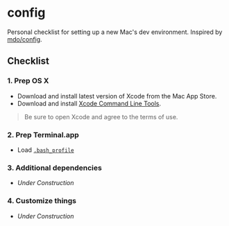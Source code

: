 # config
Personal checklist for setting up a new Mac's dev environment. Inspired by [mdo/config](https://github.com/mdo/config).


## Checklist
### 1. Prep OS X

* Download and install latest version of Xcode from the Mac App Store.
* Download and install [Xcode Command Line Tools](https://developer.apple.com/downloads/).

> Be sure to open Xcode and agree to the terms of use.

### 2. Prep Terminal.app
* Load [`.bash_profile`](https://github.com/mattmilburn/config/blob/master/.bash_profile)

### 3. Additional dependencies
* *Under Construction*

### 4. Customize things
* *Under Construction*
